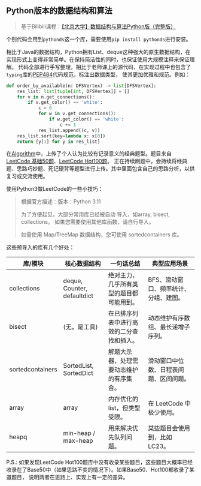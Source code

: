 ## Python版本的数据结构和算法

> 基于Bilibili课程：[【北京大学】数据结构与算法Python版（完整版）](https://www.bilibili.com/video/BV1VC4y1x7uv/?p=87&share_source=copy_web&vd_source=4462f9f91cf69d0596e719cbf56bea30)

个别代码会用到`pythonds`这一个库，需要使用`pip install pythonds`进行安装。

相比于Java的数据结构，Python拥有List、deque这种强大的原生数据结构，在实现形式上变得非常简单。在保持简洁性的同时，也保证使用大规模注释来保证理解。
代码全部进行手写整理，相比于老师课上的源代码，在实现过程中也包含了`typing`库的[PEP484](https://peps.python.org/pep-0484/)代码规范，标注出数据类型，
使其更加优雅和规范。例如：

```python
def order_by_available(n: DFSVertex) -> list[DFSVertex]:
    res_list: list[tuple[int, DFSVertex]] = []
    for v in n.get_connections():
        if v.get_color() == 'white':
            c = 0
            for w in v.get_connections():
                if w.get_color() == 'white':
                    c += 1
            res_list.append((c, v))
    res_list.sort(key=lambda x: x[0])
    return [y[1] for y in res_list]
```

在[Algorithm](Algorithm/)中，上传了个人认为比较有记录意义的经典题型。题目来自[LeetCode 基础50题](https://leetcode.cn/studyplan/programming-skills/)、[LeetCode Hot100题](https://leetcode.cn/studyplan/top-100-liked/)。
正在持续刷题中，会持续将经典题、思路巧妙题、死记硬背等题型进行上传。其中里面包含自己的思路分析，以供复习或交流使用。

使用Python3做LeetCode的一些小技巧：
> 根据官方描述：版本：Python 3.11
> 
> 为了方便起见，大部分常用库已经被自动 导入，如array, bisect, collections。 如果您需要使用其他库函数，请自行导入。
> 
> 如需使用 Map/TreeMap 数据结构，您可使用 sortedcontainers 库。
 
这些预导入的库有几个好处：

| 库/模块             | 核心数据结构                      | 一句话总结                | 典型应用场景               |
|------------------|-----------------------------|----------------------|----------------------|
| collections      | deque, Counter, defaultdict | 绝对主力，几乎所有类型的题目都可能用到。 | BFS、滑动窗口、频率统计、分组、建图。 |
| bisect           | (无，是工具)                     | 在已排序列表中进行高效的二分查找和插入。 | 动态维护有序数组、最长递增子序列。    |
| sortedcontainers | SortedList, SortedDict      | 解题大杀器，处理需要动态维护的有序集合。 | 滑动窗口中位数、日程表问题、区间问题。  |
| array            | array                       | 内存优化的 list，但类型受限。    | 在 LeetCode 中极少使用。    |
| heapq            | min-heap / max-heap         | 用来解决优先队列问题。          | 某些题目会使用到，比如LC23。     |



P.S.: 如果发现LeetCode Hot100题库中没有收录某些题目，这些题目大概率已经收录在了Base50中（如果思路不变的情况下）。如果Base50、Hot100都收录了某道题目，
说明两者在思路上、实现上有一定的差异。
